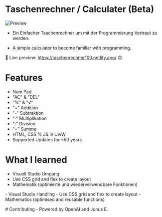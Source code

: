 # Taschenrechner / Calculater (Beta)
![Preview](https://github.com/PadJey/Taschenrechner/assets/89216593/88ade34a-1afb-4511-aedd-a11c6ad8bfa8)

- Ein Einfacher Taschenrechner um mit der Programmierung Vertraut zu werden.

- A simple calculator to become familiar with programming.

🔗 Live preview: https://taschenrechner100.netlify.app/ 😊


# Features

- Num Pad
- "AC" & "DEL"
- "%" & "√"
- "+" Addition
- "-" Subtraktion
- "·" Multiplikation
- ":" Division
- "=" Summe
- HTML, CSS % JS in UwW
- Supported Updates for <50 years

# What I learned

- Visuell Studio Umgang
- Use CSS grid and flex to create layout
- Mathematik (optimierte und wiederverwendbare Funktionen)
<p>
- Visual Studio Handling
- Use CSS grid and flex to create layout
- Mathematics (optimised and reusable functions)
</p>
# Contributing
- Powered by OpenAI and Junus E.
